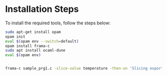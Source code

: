 # Installation Steps

To install the required tools, follow the steps below:

```bash
sudo apt-get install opam
opam init
eval $(opam env --switch=default)
opam install frama-c
sudo apt install ocaml-dune
eval $(opam env)


frama-c sample_prg1.c -slice-value temperature -then-on 'Slicing export' -print -ocode slice.c
